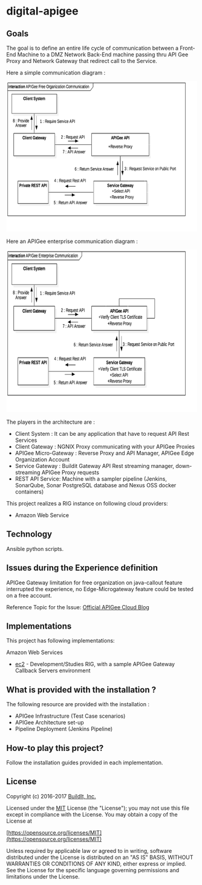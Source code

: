 # digital-apigee

## Goals

The goal is to define an entire life cycle of communication between a Front-End Machine to a DMZ Network Back-End machine passing thru API Gee Proxy and Network Gateway that redirect call to the Service.

Here a simple communication diagram :

<p align="center"><img width="744" height="397" src="/images/arch-simple.png"></p>

Here an APIGee enterprise communication diagram :

<p align="center"><img width="744" height="429" src="/images/arch-enterprise.png"></p>

The players in the architecture are :
* Client System : It can be any application that have to request API Rest Services
* Client Gateway : NGNIX Proxy communicating with your APIGee Proxies
* APIGee Micro-Gateway : Reverse Proxy and API Manager, APIGee Edge Organization Account
* Service Gateway : Buildit Gateway API Rest streaming manager, down-streaming APIGee Proxy requests
* REST API Service: Machine with a sampler pipeline (Jenkins, SonarQube, Sonar PostgreSQL database and Nexus OSS docker containers)

This project realizes a RIG instance on following cloud providers:
* Amazon Web Service

## Technology

Ansible python scripts.


## Issues during the Experience definition

APIGee Gateway limitation for free organization on java-callout feature interrupted the experience, no Edge-Microgateway feature could be tested on a free account.

Reference Topic for the Issue: [Official APIGee Cloud Blog](https://apigee.cloud.answerhub.com/questions/37212/edge-micro-gateway-233-beta-configurations-not-dow.html)


## Implementations

This project has following implementations:

Amazon Web Services
* [ec2](/digitalrig-apigee-riglet/ec2) - Development/Studies RIG, with a sample APIGee Gateway Callback Servers environment

## What is provided with the installation ?

The following resource are provided with the installation :
* APIGee Infrastructure (Test Case scenarios)
* APIGee Architecture set-up
* Pipeline Deployment (Jenkins Pipeline)

## How-to play this project?

Follow the installation guides provided in each implementation.

## License

Copyright (c) 2016-2017 [BuildIt, Inc.](https://medium.com/buildit)

Licensed under the [MIT](/LICENSE) License (the "License");
you may not use this file except in compliance with the License.
You may obtain a copy of the License at

[https://opensource.org/licenses/MIT](https://opensource.org/licenses/MIT)

Unless required by applicable law or agreed to in writing, software
distributed under the License is distributed on an "AS IS" BASIS,
WITHOUT WARRANTIES OR CONDITIONS OF ANY KIND, either express or implied.
See the License for the specific language governing permissions and
limitations under the License.
